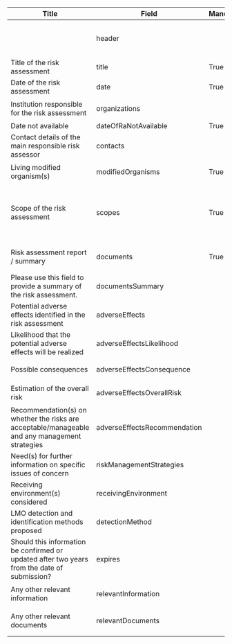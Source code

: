 <table class="ircc__table" style="table-layout: fixed; width: 100%;">
  <thead>
    <tr>
      <th>Title</th>
      <th>Field</th>
      <th>Mandatory</th>
      <th>Type</th>
      <th>Example</th>
    </tr>
  </thead>
  <tbody>
    <tr>
      <td></td>
      <td>header</td>
      <td></td>
      <td>Eheader</td>
      <td><code>{ "identifier": "AEEE68E4-549B-5572-D335-209CAF8D621A", "schema": "independentRiskAssessment", "languages": [ "en" ] }</code></td>
    </tr>
    <tr>
      <td>Title of the risk assessment</td>
      <td>title</td>
      <td>True</td>
      <td>lstring</td>
      <td><code>{ "en": "Test TItle" }</code></td>
    </tr>
    <tr>
      <td>Date of the risk assessment</td>
      <td>date</td>
      <td>True</td>
      <td>DateTime</td>
      <td><code>2024-10-09</code></td>
    </tr>
    <tr>
      <td>Institution responsible for the risk assessment</td>
      <td>organizations</td>
      <td></td>
      <td>Ereference[]</td>
      <td><code>[ { "identifier": "04139A35-1F8B-FC94-45D6-4F3AD7675685@1" } ]</code></td>
    </tr>
    <tr>
      <td>Date not available</td>
      <td>dateOfRaNotAvailable</td>
      <td>True</td>
      <td>bool</td>
      <td><code>FALSE</code></td>
    </tr>
    <tr>
      <td>Contact details of the main responsible risk assessor</td>
      <td>contacts</td>
      <td></td>
      <td>Ereference[]</td>
      <td><code>[ { "identifier": "3CBDA8AA-4A16-CA5C-D405-7F4E865A60AA@1" } ]</code></td>
    </tr>
    <tr>
      <td>Living modified organism(s)</td>
      <td>modifiedOrganisms</td>
      <td>True</td>
      <td>Ereference[]</td>
      <td><code>[ { "identifier": "1E027990-5D44-F3AF-75E3-715B60BFD3CD@8" } ]</code></td>
    </tr>
    <tr>
      <td>Scope of the risk assessment</td>
      <td>scopes</td>
      <td>True</td>
      <td>Eterm[]</td>
      <td><code>[ { "identifier": "D6B59E8A-D82C-4516-917A-A745ACDA5931" }, { "identifier": "015737FC-ABC2-460C-A099-06A1B01E649A" }, { "identifier": "BEBF757E-E3CC-4913-8D9F-2D165CD63ECE" } ]</code></td>
    </tr>
    <tr>
      <td>Risk assessment report / summary</td>
      <td>documents</td>
      <td>True</td>
      <td>Elink[]</td>
      <td><code>[ { "url": "https://www.google.com", "name": "Google", "language": "en" } ]</code></td>
    </tr>
    <tr>
      <td>Please use this field to provide a summary of the risk assessment.</td>
      <td>documentsSummary</td>
      <td></td>
      <td>lstring</td>
      <td><code>{ "en": "<div><!--block-->Test field</div>" }</code></td>
    </tr>
    <tr>
      <td>Potential adverse effects identified in the risk assessment</td>
      <td>adverseEffects</td>
      <td></td>
      <td>lstring</td>
      <td><code>{ "en": "<div><!--block-->Test information</div>" }</code></td>
    </tr>
    <tr>
      <td>Likelihood that the potential adverse effects will be realized</td>
      <td>adverseEffectsLikelihood</td>
      <td></td>
      <td>lstring</td>
      <td><code>{ "en": "<div><!--block-->Test information</div>" }</code></td>
    </tr>
    <tr>
      <td>Possible consequences</td>
      <td>adverseEffectsConsequence</td>
      <td></td>
      <td>lstring</td>
      <td><code>{ "en": "<div><!--block-->Test information</div>" }</code></td>
    </tr>
    <tr>
      <td>Estimation of the overall risk</td>
      <td>adverseEffectsOverallRisk</td>
      <td></td>
      <td>lstring</td>
      <td><code>{ "en": "<div><!--block-->Test information</div>" }</code></td>
    </tr>
    <tr>
      <td>Recommendation(s) on whether the risks are acceptable/manageable and any management strategies</td>
      <td>adverseEffectsRecommendation</td>
      <td></td>
      <td>lstring</td>
      <td><code>{ "en": "<div><!--block-->Test information</div>" }</code></td>
    </tr>
    <tr>
      <td>Need(s) for further information on specific issues of concern</td>
      <td>riskManagementStrategies</td>
      <td></td>
      <td>lstring</td>
      <td><code>{ "en": "<div><!--block-->Test information</div>" }</code></td>
    </tr>
    <tr>
      <td>Receiving environment(s) considered</td>
      <td>receivingEnvironment</td>
      <td></td>
      <td>lstring</td>
      <td><code>{ "en": "<div><!--block-->Test information</div>" }</code></td>
    </tr>
    <tr>
      <td>LMO detection and identification methods proposed</td>
      <td>detectionMethod</td>
      <td></td>
      <td>lstring</td>
      <td><code>{ "en": "<div><!--block-->Test information</div>" }</code></td>
    </tr>
    <tr>
      <td>Should this information be confirmed or updated after two years from the date of submission?</td>
      <td>expires</td>
      <td></td>
      <td>bool</td>
      <td><code>True</code></td>
    </tr>
    <tr>
      <td>Any other relevant information</td>
      <td>relevantInformation</td>
      <td></td>
      <td>lstring</td>
      <td><code>{ "en": "<div><!--block-->Test information</div>" }</code></td>
    </tr>
    <tr>
      <td>Any other relevant documents</td>
      <td>relevantDocuments</td>
      <td></td>
      <td>Elink[]</td>
      <td><code>[ { "url": "https://www.google.com", "name": "Google", "language": "en" } ]</code></td>
    </tr>
  </tbody>
</table>
